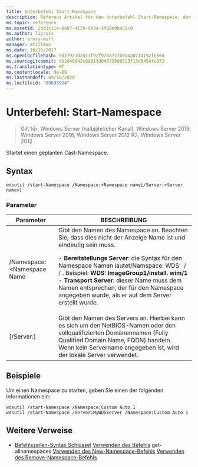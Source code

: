 ```yaml
---
title: Unterbefehl Start-Namespace
description: Referenz Artikel für den Unterbefehl Start-Namespace, der einen scheduled-Cast-Namespace startet.
ms.topic: reference
ms.assetid: 2dd1c11e-6ab7-4129-9e3a-3f80e0ba59c0
ms.author: lizross
author: eross-msft
manager: mtillman
ms.date: 10/16/2017
ms.openlocfilehash: 9d37921024c1f92f97687c7b0a4a0714192fe564
ms.sourcegitcommit: db2d46842c68813d043738d6523f13d8454fc972
ms.translationtype: MT
ms.contentlocale: de-DE
ms.lasthandoff: 09/10/2020
ms.locfileid: "89633924"
---
```

# <a name="subcommand-start-namespace"></a>Unterbefehl: Start-Namespace

> Gilt für: Windows Server (halbjährlicher Kanal), Windows Server 2019, Windows Server 2016, Windows Server 2012 R2, Windows Server 2012

Startet einen geplanten Cast-Namespace.

## <a name="syntax"></a>Syntax
```
wdsutil /start-Namespace /Namespace:<Namespace name[/Server:<Server name>]
```
### <a name="parameters"></a>Parameter

|          Parameter          |                                                                                                                                                                                             BESCHREIBUNG                                                                                                                                                                                             |
|-----------------------------|-----------------------------------------------------------------------------------------------------------------------------------------------------------------------------------------------------------------------------------------------------------------------------------------------------------------------------------------------------------------------------------------------------|
| /Namespace: <Namespace Name| Gibt den Namen des Namespace an. Beachten Sie, dass dies nicht der Anzeige Name ist und eindeutig sein muss.<p>-   **Bereitstellungs Server**: die Syntax für den Namespace Namen lautet/Namspace: WDS: <Image group> / <Image name> / <Index> . Beispiel: **WDS: ImageGroup1/install. wim/1**<br />-   **Transport Server**: dieser Name muss dem Namen entsprechen, der für den Namespace angegeben wurde, als er auf dem Server erstellt wurde. |
|   [/Server:<Server name>]   |                                                                                                           Gibt den Namen des Servers an. Hierbei kann es sich um den NetBIOS-Namen oder den vollqualifizierten Domänennamen (Fully Qualified Domain Name, FQDN) handeln. Wenn kein Servername angegeben ist, wird der lokale Server verwendet.                                                                                                           |

## <a name="examples"></a>Beispiele
Um einen Namespace zu starten, geben Sie einen der folgenden Informationen ein:
```
wdsutil /start-Namespace /Namespace:Custom Auto 1
wdsutil /start-Namespace /Server:MyWDSServer /Namespace:Custom Auto 1
```
## <a name="additional-references"></a>Weitere Verweise
- [Befehlszeilen-Syntax Schlüssel](command-line-syntax-key.md) 
 [Verwenden des Befehls](using-the-get-allnamespaces-command.md) 
 get-allnamespaces [Verwenden des New-Namespace-Befehls](using-the-new-namespace-command.md) 
 [Verwenden des Remove-Namespace-Befehls](using-the-remove-namespace-command.md)
